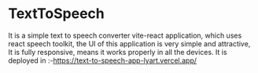 # TextToSpeech

It is a simple text to speech converter vite-react application, which uses react speech toolkit, the UI of this application is very simple and attractive,
It is fully responsive, means it works properly in all the devices.
It is deployed in :-https://text-to-speech-app-lyart.vercel.app/

